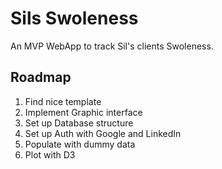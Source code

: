 # Sils Swoleness
An MVP WebApp to track Sil's clients Swoleness. 

## Roadmap

1. Find nice template
1. Implement Graphic interface
1. Set up Database structure
1. Set up Auth with Google and LinkedIn
1. Populate with dummy data
2. Plot with D3